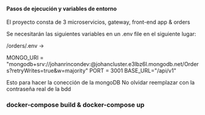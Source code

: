 #### Pasos de ejecución y variables de entorno

El proyecto consta de 3 microservicios, gateway, front-end app & orders

Se necesitarán las siguientes variables en un .env file en el siguiente lugar:

/orders/.env ->

MONGO_URI = "mongodb+srv://johanrincondev:<password>@johancluster.e3lbz6l.mongodb.net/Orders?retryWrites=true&w=majority"
PORT = 3001
BASE_URL="/api/v1"

Esto para hacer la conección de la mongoDB
No olvidar reemplazar <password> con la contraseña real de la bdd

### docker-compose build & docker-compose up
